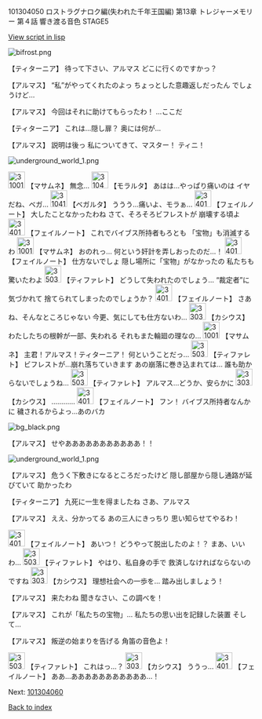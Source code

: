 101304050 ロストラグナロク編(失われた千年王国編) 第13章 トレジャーメモリー 第４話 響き渡る音色 STAGE5

[View script in lisp](../scripts/101304050.txt)

![bifrost.png](../images/backgrounds/bifrost.png)

【ティターニア】
待って下さい、アルマス
どこに行くのですかっ？

【アルマス】
“私”がやってくれたのよっ
ちょっとした意趣返しだったん
でしょうけど…

【アルマス】
今回はそれに助けてもらったわ！
…ここだ

【ティターニア】
これは…隠し扉？
奥には何が…

【アルマス】
説明は後っ
私についてきて、マスター！
ティニ！

![underground_world_1.png](../images/backgrounds/underground_world_1.png)

<img src="../images/units/3100111.png" alt="3100111.png" height="34"/>
【マサムネ】
無念…

<img src="../images/units/3104011.png" alt="3104011.png" height="34"/>
【モラルタ】
あはは…やっぱり痛いのは
イヤだね、ベガ…

<img src="../images/units/3104111.png" alt="3104111.png" height="34"/>
【ベガルタ】
ううう…痛いよ、モラぁ…

<img src="../images/units/3401911.png" alt="3401911.png" height="34"/>
【フェイルノート】
大したことなかったわね
さて、そろそろビフレストが
崩壊する頃よ

<img src="../images/units/3401911.png" alt="3401911.png" height="34"/>
【フェイルノート】
これでバイブス所持者もろとも
「宝物」も消滅するわ

<img src="../images/units/3100111.png" alt="3100111.png" height="34"/>
【マサムネ】
おのれっ…
何という奸計を弄しおったのだ…！

<img src="../images/units/3401911.png" alt="3401911.png" height="34"/>
【フェイルノート】
仕方ないでしょ
隠し場所に「宝物」がなかったの
私たちも驚いたわよ

<img src="../images/units/3503211.png" alt="3503211.png" height="34"/>
【ティファレト】
どうして失われたのでしょう…
“裁定者”に気づかれて
捨てられてしまったのでしょうか？

<img src="../images/units/3401911.png" alt="3401911.png" height="34"/>
【フェイルノート】
さあね、そんなところじゃない
今更、気にしても仕方ないわ…

<img src="../images/units/3303111.png" alt="3303111.png" height="34"/>
【カシウス】
わたしたちの根幹が一部、失われる
それもまた輪廻の理なの…

<img src="../images/units/3100111.png" alt="3100111.png" height="34"/>
【マサムネ】
主君！アルマス！ティターニア！
何ということだっ…

<img src="../images/units/3503211.png" alt="3503211.png" height="34"/>
【ティファレト】
ビフレストが…崩れ落ちていきます
あの崩落に巻き込まれては…
誰も助からないでしょうね…

<img src="../images/units/3503211.png" alt="3503211.png" height="34"/>
【ティファレト】
アルマス…どうか、安らかに

<img src="../images/units/3303111.png" alt="3303111.png" height="34"/>
【カシウス】
…………

<img src="../images/units/3401911.png" alt="3401911.png" height="34"/>
【フェイルノート】
フン！
バイブス所持者なんかに
穢されるからよっ…あのバカ

![bg_black.png](../images/backgrounds/bg_black.png)

【アルマス】
せやあああああああああああ！！

![underground_world_1.png](../images/backgrounds/underground_world_1.png)

【アルマス】
危うく下敷きになるところだったけど
隠し部屋から隠し通路が延びていて
助かったわ

【ティターニア】
九死に一生を得ましたね
さあ、アルマス

【アルマス】
ええ、分かってる
あの三人にきっちり
思い知らせてやるわ！

<img src="../images/units/3401911.png" alt="3401911.png" height="34"/>
【フェイルノート】
あいつ！
どうやって脱出したのよ！？
まあ、いいわ…

<img src="../images/units/3503211.png" alt="3503211.png" height="34"/>
【ティファレト】
やはり、私自身の手で
救済しなければならないのですね

<img src="../images/units/3303111.png" alt="3303111.png" height="34"/>
【カシウス】
理想社会への一歩を…
踏み出しましょう！

【アルマス】
来たわね
聞きなさい、この調べを！

【アルマス】
これが「私たちの宝物」…
私たちの思い出を記録した装置
そして…

【アルマス】
叛逆の始まりを告げる
角笛の音色よ！

<img src="../images/units/3503211.png" alt="3503211.png" height="34"/>
【ティファレト】
これはっ…？

<img src="../images/units/3303111.png" alt="3303111.png" height="34"/>
【カシウス】
ううっ…

<img src="../images/units/3401911.png" alt="3401911.png" height="34"/>
【フェイルノート】
ああ…あああああああああああ…！

Next: [101304060](101304060.md)

[Back to index](index.md)
